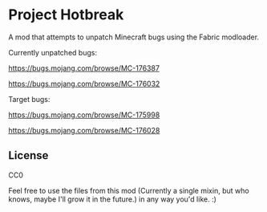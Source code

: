 # Project Hotbreak

A mod that attempts to unpatch Minecraft bugs using the Fabric modloader.
 
Currently unpatched bugs:

https://bugs.mojang.com/browse/MC-176387

https://bugs.mojang.com/browse/MC-176032

Target bugs:

https://bugs.mojang.com/browse/MC-175998

https://bugs.mojang.com/browse/MC-176028


## License

CC0

Feel free to use the files from this mod (Currently a single mixin, but who knows, maybe I'll grow it in the future.)
in any way you'd like. :)
